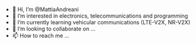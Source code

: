 - 👋 Hi, I’m @MattiaAndreani
- 👀 I’m interested in electronics, telecommunications and programming
- 🌱 I’m currently learning vehicular communications (LTE-V2X, NR-V2X)
- 💞️ I’m looking to collaborate on ...
- 📫 How to reach me ...

<!---
MattiaAndreani/MattiaAndreani is a ✨ special ✨ repository because its `README.md` (this file) appears on your GitHub profile.
You can click the Preview link to take a look at your changes.
--->
